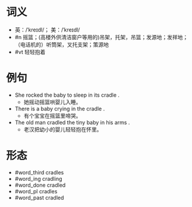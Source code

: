 # 词义
- 英：/ˈkreɪdl/； 美：/ˈkreɪdl/
- #n 摇篮；(高楼外供清洁窗户等用的)吊架，托架，吊篮；发源地；发祥地；（电话机的）听筒架，叉托支架；策源地
- #vt 轻轻抱着
# 例句
- She rocked the baby to sleep in its cradle .
	- 她摇动摇篮哄婴儿入睡。
- There is a baby crying in the cradle .
	- 有个宝宝在摇篮里啼哭。
- The old man cradled the tiny baby in his arms .
	- 老汉把幼小的婴儿轻轻抱在怀里。
# 形态
- #word_third cradles
- #word_ing cradling
- #word_done cradled
- #word_pl cradles
- #word_past cradled
